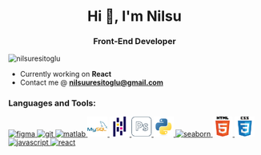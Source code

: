 <h1 align="center">Hi 👋, I'm Nilsu</h1>
<h3 align="center">Front-End Developer</h3>

<p align="left"> <img src="https://komarev.com/ghpvc/?username=nilsuresitoglu&label=Profile%20views&color=0e75b6&style=flat" alt="nilsuresitoglu" /> </p>

- Currently working on **React**
- Contact me @ **nilsuuresitoglu@gmail.com**


<p align="left"></p>

<h3 align="left">Languages and Tools:</h3>
<p align="left"> <a href="https://www.figma.com/" target="_blank" rel="noreferrer"> <img src="https://www.vectorlogo.zone/logos/figma/figma-icon.svg" alt="figma" width="40" height="40"/> </a>  <a href="https://git-scm.com/" target="_blank" rel="noreferrer"> <img src="https://www.vectorlogo.zone/logos/git-scm/git-scm-icon.svg" alt="git" width="40" height="40"/> </a> <a href="https://www.mathworks.com/" target="_blank" rel="noreferrer"> <img src="https://upload.wikimedia.org/wikipedia/commons/2/21/Matlab_Logo.png" alt="matlab" width="40" height="40"/> </a> <a href="https://www.mysql.com/" target="_blank" rel="noreferrer"> <img src="https://raw.githubusercontent.com/devicons/devicon/master/icons/mysql/mysql-original-wordmark.svg" alt="mysql" width="40" height="40"/> </a> <a href="https://pandas.pydata.org/" target="_blank" rel="noreferrer"> <img src="https://raw.githubusercontent.com/devicons/devicon/2ae2a900d2f041da66e950e4d48052658d850630/icons/pandas/pandas-original.svg" alt="pandas" width="40" height="40"/> </a> <a href="https://www.photoshop.com/en" target="_blank" rel="noreferrer"> <img src="https://raw.githubusercontent.com/devicons/devicon/master/icons/photoshop/photoshop-line.svg" alt="photoshop" width="40" height="40"/> </a> <a href="https://www.python.org" target="_blank" rel="noreferrer"> <img src="https://raw.githubusercontent.com/devicons/devicon/master/icons/python/python-original.svg" alt="python" width="40" height="40"/> </a> <a href="https://seaborn.pydata.org/" target="_blank" rel="noreferrer"> <img src="https://seaborn.pydata.org/_images/logo-mark-lightbg.svg" alt="seaborn" width="40" height="40"/> </a> <a href="https://html.com/" target="_blank" rel="noreferrer"> <img src="https://raw.githubusercontent.com/github/explore/80688e429a7d4ef2fca1e82350fe8e3517d3494d/topics/html/html.png" alt="html" width="40" height="40"/> </a> <a href="https://tailwindcss.com/" target="_blank" rel="noreferrer"> <img src="https://raw.githubusercontent.com/github/explore/80688e429a7d4ef2fca1e82350fe8e3517d3494d/topics/css/css.png" alt="css" width="40" height="40"/> </a>  </a> <a href="https://www.javascript.com/" target="_blank" rel="noreferrer"> <img src="https://raw.githubusercontent.com/colorjs/javascript-yellow/2f8afb9f560494cf13a07f8322e93db3bf255c5c/logo.svg" alt="javascript" width="40" height="40"/> </a>
<a href="https://react.dev/" target="_blank" rel="noreferrer"> <img src="https://avatars.githubusercontent.com/u/39895671?s=200&v=4" alt="react" width="40" height="40"/> </a></p>



<!---
nilsures/nilsures is a ✨ special ✨ repository because its `README.md` (this file) appears on your GitHub profile.
You can click the Preview link to take a look at your changes.
--->
